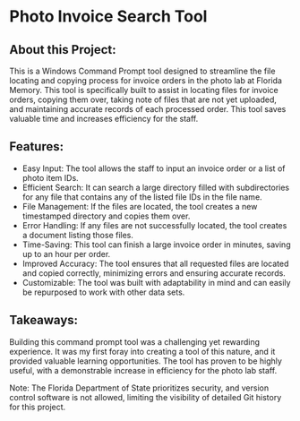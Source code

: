 
<h1>Photo Invoice Search Tool</h1>
<h2>About this Project:</h2>
<p>This is a Windows Command Prompt tool designed to streamline the file locating and copying process for invoice orders in the photo lab at Florida Memory. This tool is specifically built to assist in locating files for invoice orders, copying them over, taking note of files that are not yet uploaded, and maintaining accurate records of each processed order. This tool saves valuable time and increases efficiency for the staff.</p>
<h2>Features:</h2>
<ul>
  <li>Easy Input: The tool allows the staff to input an invoice order or a list of photo item IDs.</li>
  <li>Efficient Search: It can search a large directory filled with subdirectories for any file that contains any of the listed file IDs in the file name.</li>
  <li>File Management: If the files are located, the tool creates a new timestamped directory and copies them over.</li>
  <li>Error Handling: If any files are not successfully located, the tool creates a document listing those files.</li>
  <li>Time-Saving: This tool can finish a large invoice order in minutes, saving up to an hour per order.</li>
  <li>Improved Accuracy: The tool ensures that all requested files are located and copied correctly, minimizing errors and ensuring accurate records.</li>
  <li>Customizable: The tool was built with adaptability in mind and can easily be repurposed to work with other data sets.</li>
</ul>
<h2>Takeaways:</h2>
<p>Building this command prompt tool was a challenging yet rewarding experience. It was my first foray into creating a tool of this nature, and it provided valuable learning opportunities. The tool has proven to be highly useful, with a demonstrable increase in efficiency for the photo lab staff.</p>

<p>Note: The Florida Department of State prioritizes security, and version control software is not allowed, limiting the visibility of detailed Git history for this project.</p>
